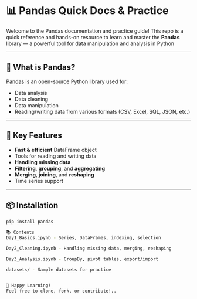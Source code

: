 
# 📊 Pandas Quick Docs & Practice

Welcome to the Pandas documentation and practice guide! This repo is a quick reference and hands-on resource to learn and master the **Pandas** library — a powerful tool for data manipulation and analysis in Python

---
## 🐼 What is Pandas?

[Pandas](https://pandas.pydata.org/) is an open-source Python library used for:
- Data analysis
- Data cleaning
- Data manipulation
- Reading/writing data from various formats (CSV, Excel, SQL, JSON, etc.)

---

## 🧠 Key Features

- **Fast & efficient** DataFrame object
- Tools for reading and writing data
- **Handling missing data**
- **Filtering**, **grouping**, and **aggregating**
- **Merging**, **joining**, and **reshaping**
- Time series support

---

## 📦 Installation

```bash
pip install pandas

📚 Contents
Day1_Basics.ipynb - Series, DataFrames, indexing, selection

Day2_Cleaning.ipynb - Handling missing data, merging, reshaping

Day3_Analysis.ipynb - GroupBy, pivot tables, export/import

datasets/ - Sample datasets for practice


🙌 Happy Learning!
Feel free to clone, fork, or contribute!..
